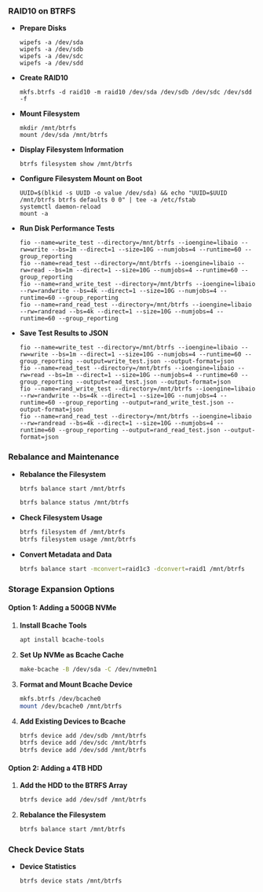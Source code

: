 ### RAID10 on BTRFS

- **Prepare Disks**
  ```shell
  wipefs -a /dev/sda
  wipefs -a /dev/sdb
  wipefs -a /dev/sdc
  wipefs -a /dev/sdd
  ```

- **Create RAID10**
  ```shell
  mkfs.btrfs -d raid10 -m raid10 /dev/sda /dev/sdb /dev/sdc /dev/sdd -f
  ```

- **Mount Filesystem**
  ```shell
  mkdir /mnt/btrfs
  mount /dev/sda /mnt/btrfs
  ```

- **Display Filesystem Information**
  ```shell
  btrfs filesystem show /mnt/btrfs
  ```

- **Configure Filesystem Mount on Boot**
  ```shell
  UUID=$(blkid -s UUID -o value /dev/sda) && echo "UUID=$UUID /mnt/btrfs btrfs defaults 0 0" | tee -a /etc/fstab
  systemctl daemon-reload 
  mount -a
  ```

- **Run Disk Performance Tests**
  ```shell
  fio --name=write_test --directory=/mnt/btrfs --ioengine=libaio --rw=write --bs=1m --direct=1 --size=10G --numjobs=4 --runtime=60 --group_reporting
  fio --name=read_test --directory=/mnt/btrfs --ioengine=libaio --rw=read --bs=1m --direct=1 --size=10G --numjobs=4 --runtime=60 --group_reporting
  fio --name=rand_write_test --directory=/mnt/btrfs --ioengine=libaio --rw=randwrite --bs=4k --direct=1 --size=10G --numjobs=4 --runtime=60 --group_reporting
  fio --name=rand_read_test --directory=/mnt/btrfs --ioengine=libaio --rw=randread --bs=4k --direct=1 --size=10G --numjobs=4 --runtime=60 --group_reporting
  ```

- **Save Test Results to JSON**
  ```shell
  fio --name=write_test --directory=/mnt/btrfs --ioengine=libaio --rw=write --bs=1m --direct=1 --size=10G --numjobs=4 --runtime=60 --group_reporting --output=write_test.json --output-format=json
  fio --name=read_test --directory=/mnt/btrfs --ioengine=libaio --rw=read --bs=1m --direct=1 --size=10G --numjobs=4 --runtime=60 --group_reporting --output=read_test.json --output-format=json
  fio --name=rand_write_test --directory=/mnt/btrfs --ioengine=libaio --rw=randwrite --bs=4k --direct=1 --size=10G --numjobs=4 --runtime=60 --group_reporting --output=rand_write_test.json --output-format=json
  fio --name=rand_read_test --directory=/mnt/btrfs --ioengine=libaio --rw=randread --bs=4k --direct=1 --size=10G --numjobs=4 --runtime=60 --group_reporting --output=rand_read_test.json --output-format=json
  ```

### Rebalance and Maintenance

- **Rebalance the Filesystem**
  ```bash
  btrfs balance start /mnt/btrfs
  ```
  ```bash
  btrfs balance status /mnt/btrfs
  ```

- **Check Filesystem Usage**
  ```bash
  btrfs filesystem df /mnt/btrfs
  btrfs filesystem usage /mnt/btrfs
  ```

- **Convert Metadata and Data**
  ```bash
  btrfs balance start -mconvert=raid1c3 -dconvert=raid1 /mnt/btrfs
  ```

### Storage Expansion Options

#### Option 1: Adding a 500GB NVMe

1. **Install Bcache Tools**
   ```bash
   apt install bcache-tools
   ```

2. **Set Up NVMe as Bcache Cache**
   ```bash
   make-bcache -B /dev/sda -C /dev/nvme0n1
   ```

3. **Format and Mount Bcache Device**
   ```bash
   mkfs.btrfs /dev/bcache0
   mount /dev/bcache0 /mnt/btrfs
   ```

4. **Add Existing Devices to Bcache**
   ```bash
   btrfs device add /dev/sdb /mnt/btrfs
   btrfs device add /dev/sdc /mnt/btrfs
   btrfs device add /dev/sdd /mnt/btrfs
   ```

#### Option 2: Adding a 4TB HDD

1. **Add the HDD to the BTRFS Array**
   ```bash
   btrfs device add /dev/sdf /mnt/btrfs
   ```

2. **Rebalance the Filesystem**
   ```bash
   btrfs balance start /mnt/btrfs
   ```

### Check Device Stats

- **Device Statistics**
  ```bash
  btrfs device stats /mnt/btrfs
  ```